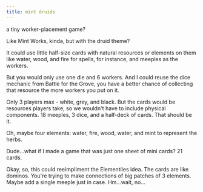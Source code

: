 ```yaml
---
title: mint druids
---
```


a tiny worker-placement game? 

Like Mint Works, kinda, but with the druid theme? 

It could use little half-size cards with natural resources or elements on them like water, wood, and fire for spells, for instance, and meeples as the workers. 

But you would only use one die and 6 workers. And I could reuse the dice mechanic from Battle for the Grove, you have a better chance of collecting that resource the more workers you put on it.

Only 3 players max - white, grey, and black. But the cards would be resources players take, so we wouldn't have to include physical components. 18 meeples, 3 dice, and a half-deck of cards. That should be it.

Oh, maybe four elements: water, fire, wood, water, and mint to represent the herbs.

Dude...what if I made a game that was just one sheet of mini cards? 21 cards.

Okay, so, this could reeimpliment the Elementiles idea. The cards are like dominos. You're trying to make connections of big patches of 3 elements. Maybe add a single meeple just in case. Hm...wait, no...
